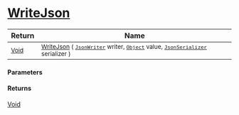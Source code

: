 # [WriteJson](./FeatureDescriptorJsonConverter-100664132.md)



| Return | Name | 
| --- | --- | 
| <sub>[Void](https://docs.microsoft.com/en-us/dotnet/api/System.Void)</sub>| <sub>[WriteJson](./FeatureDescriptorJsonConverter-100664132.md) ( [`JsonWriter`](./FeatureDescriptorJsonConverter-100664132.md) writer, [`Object`](https://docs.microsoft.com/en-us/dotnet/api/System.Object) value, [`JsonSerializer`](./FeatureDescriptorJsonConverter-100664132.md) serializer )</sub>| <br>


#### Parameters

#### Returns
[Void](https://docs.microsoft.com/en-us/dotnet/api/System.Void)